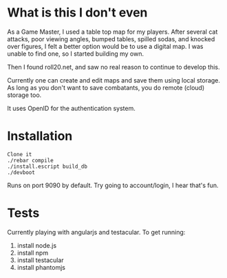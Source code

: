 What is this I don't even
=====

As a Game Master, I used a table top map for my players.  After several cat
attacks, poor viewing angles, bumped tables, spilled sodas, and knocked
over figures, I felt a better option would be to use a digital map.  I was
unable to find one, so I started building my own.

Then I found roll20.net, and saw no real reason to continue to develop
this.

Currently one can create and edit maps and save them using local storage.
As long as you don't want to save combatants, you do remote (cloud) storage
too.

It uses OpenID for the authentication system.

Installation
====

    Clone it
    ./rebar compile
    ./install.escript build_db
    ./devboot

Runs on port 9090 by default.  Try going to account/login, I hear that's
fun.

Tests
=====

Currently playing with angularjs and testacular. To get running:

1. install node.js
2. install npm
3. install testacular
4. install phantomjs